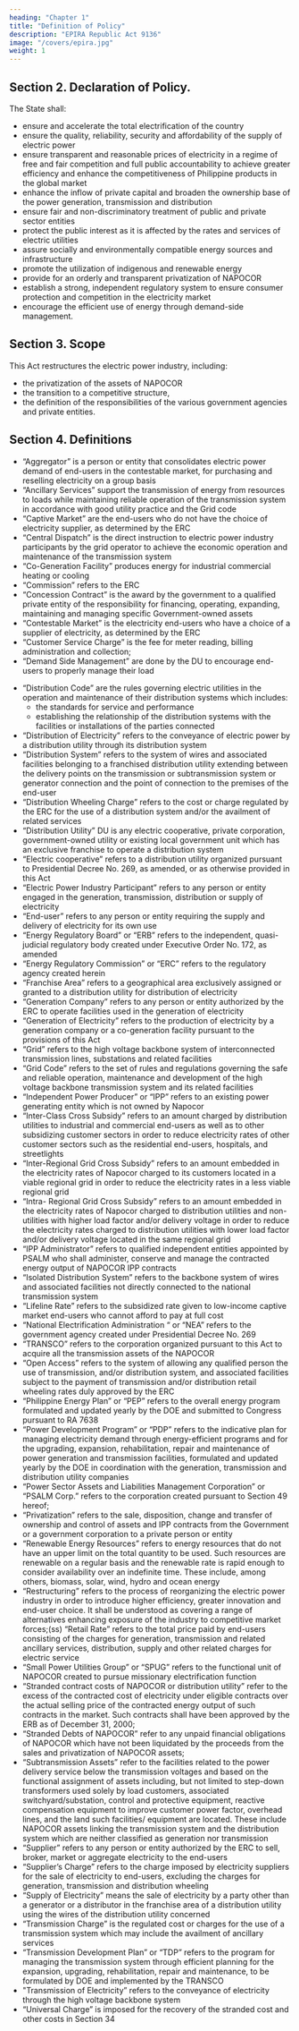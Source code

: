 ```yaml
---
heading: "Chapter 1"
title: "Definition of Policy"
description: "EPIRA Republic Act 9136"
image: "/covers/epira.jpg"
weight: 1
---
```



<!-- SECTION 1. Short Title. – This Act shall be known as the “Electric Power Industry Reform Act of 2001”.  -->


## Section 2. Declaration of Policy. 

The State shall:

- ensure and accelerate the total electrification of the country
- ensure the quality, reliability, security and affordability of the supply of electric power
- ensure transparent and reasonable prices of electricity in a regime of free and fair competition and full public accountability to achieve greater efficiency and enhance the competitiveness of Philippine products in the global market
- enhance the inflow of private capital and broaden the ownership base of the power generation, transmission and distribution
- ensure fair and non-discriminatory treatment of public and private sector entities
- protect the public interest as it is affected by the rates and services of electric utilities
- assure socially and environmentally compatible energy sources and infrastructure
- promote the utilization of indigenous and renewable energy
- provide for an orderly and transparent privatization of NAPOCOR
- establish a strong, independent regulatory system to ensure consumer protection and competition in the electricity market
- encourage the efficient use of energy through demand-side management.


## Section 3. Scope

This Act restructures the electric power industry, including:
- the privatization of the assets of NAPOCOR
- the transition to a competitive structure,
- the definition of the responsibilities of the various government agencies and private entities.


## Section 4. Definitions

- “Aggregator” is a person or entity that consolidates electric power demand of end-users in the contestable market, for  purchasing and reselling electricity on a group basis
- “Ancillary Services” support the transmission of energy from resources to loads while maintaining reliable operation of the transmission system in accordance with good utility practice and the Grid code
- “Captive Market” are the end-users who do not have the choice of electricity supplier, as determined by the ERC
- “Central Dispatch” is the direct instruction to electric power industry participants by the grid operator to achieve the economic operation and maintenance of the transmission system
- “Co-Generation Facility” produces energy for industrial commercial heating or cooling
- “Commission” refers to the ERC
- “Concession Contract” is the award by the government to a qualified private entity of the responsibility for financing, operating, expanding, maintaining and managing specific Government-owned assets
- “Contestable Market” is the electricity end-users who have a choice of a supplier of electricity, as determined by the ERC
- “Customer Service Charge” is the fee for meter reading, billing administration and collection;
- “Demand Side Management” are done by the DU to encourage end-users to properly manage their load
<!-- - k) “Department of Energy” or “DOE” refers to the government agency created pursuant to Republic Act No. 7638 whose expanded functions are provided herein;
(l) “Department of Finance” or “DOF” refers to the government agency created pursuant to
Executive Order No. 127; -->
- “Distribution Code” are the rules governing electric utilities in the operation and maintenance of their distribution systems which includes:
  - the standards for service and performance
  - establishing the relationship of the distribution systems with the facilities or installations of the parties connected
- “Distribution of Electricity” refers to the conveyance of electric power by a distribution utility through its distribution system
- “Distribution System” refers to the system of wires and associated facilities belonging to a franchised distribution utility extending between the delivery points on the transmission or subtransmission system or generator connection and the point of connection to the premises of the end-user
- “Distribution Wheeling Charge” refers to the cost or charge regulated by the ERC for the use of a distribution system and/or the availment of related services
- “Distribution Utility” DU is any electric cooperative, private corporation, government-owned utility or existing local government unit which has an exclusive franchise to operate a distribution system
- “Electric cooperative” refers to a distribution utility organized pursuant to Presidential Decree No. 269, as amended, or as otherwise provided in this Act
- “Electric Power Industry Participant” refers to any person or entity engaged in the generation, transmission, distribution or supply of electricity
- “End-user” refers to any person or entity requiring the supply and delivery of electricity for its own use
- “Energy Regulatory Board” or “ERB” refers to the independent, quasi-judicial regulatory body created under Executive Order No. 172, as amended
- “Energy Regulatory Commission” or “ERC” refers to the regulatory agency created herein
- “Franchise Area” refers to a geographical area exclusively assigned or granted to a distribution utility for distribution of electricity
- “Generation Company” refers to any person or entity authorized by the ERC to operate facilities used in the generation of electricity
- “Generation of Electricity” refers to the production of electricity by a generation company or a co-generation facility pursuant to the provisions of this Act
- “Grid” refers to the high voltage backbone system of interconnected transmission lines, substations and related facilities
- “Grid Code” refers to the set of rules and regulations governing the safe and reliable operation, maintenance and development of the high voltage backbone transmission system and its related facilities
- “Independent Power Producer” or “IPP” refers to an existing power generating entity which is not owned by Napocor
- “Inter-Class Cross Subsidy” refers to an amount charged by distribution utilities to industrial and commercial end-users as well as to other subsidizing customer sectors in order to reduce electricity rates of other customer sectors such as the residential end-users, hospitals, and streetlights
- “Inter-Regional Grid Cross Subsidy” refers to an amount embedded in the electricity rates of Napocor charged to its customers located in a viable regional grid in order to reduce the electricity rates in a less viable regional grid
- “Intra- Regional Grid Cross Subsidy” refers to an amount embedded in the electricity rates of Napocor charged to distribution utilities and non-utilities with higher load factor and/or delivery voltage in order to reduce the electricity rates charged to distribution utilities with lower load factor and/or delivery voltage located in the same regional grid
- “IPP Administrator” refers to qualified independent entities appointed by PSALM who shall administer, conserve and manage the contracted energy output of NAPOCOR IPP contracts
- “Isolated Distribution System” refers to the backbone system of wires and associated facilities not directly connected to the national transmission system
- “Lifeline Rate” refers to the subsidized rate given to low-income captive market end-users who cannot afford to pay at full cost
- “National Electrification Administration “ or “NEA” refers to the government agency created under Presidential Decree No. 269
- “TRANSCO” refers to the corporation organized pursuant to this Act to acquire all the transmission assets of the NAPOCOR
- “Open Access” refers to the system of allowing any qualified person the use of transmission, and/or distribution system, and associated facilities subject to the payment of transmission and/or distribution retail wheeling rates duly approved by the ERC
- “Philippine Energy Plan” or “PEP” refers to the overall energy program formulated and updated yearly by the DOE and submitted to Congress pursuant to RA 7638
- “Power Development Program” or “PDP” refers to the indicative plan for managing electricity demand through energy-efficient programs and for the upgrading, expansion, rehabilitation, repair and maintenance of power generation and transmission facilities, formulated and updated yearly by the DOE in coordination with the generation, transmission and distribution utility companies
- “Power Sector Assets and Liabilities Management Corporation” or “PSALM Corp.” refers to the corporation created pursuant to Section 49 hereof; 
- “Privatization” refers to the sale, disposition, change and transfer of ownership and control of assets and IPP contracts from the Government or a government corporation to a private person or entity
- “Renewable Energy Resources” refers to energy resources that do not have an upper limit on the total quantity to be used. Such resources are renewable on a regular basis and the renewable rate is rapid enough to consider availability over an indefinite time. These include, among others, biomass, solar, wind, hydro and ocean energy
- “Restructuring” refers to the process of reorganizing the electric power industry in order to introduce higher efficiency, greater innovation and end-user choice. It shall be understood as covering a range of alternatives enhancing exposure of the industry to competitive market forces;(ss) “Retail Rate” refers to the total price paid by end-users consisting of the charges for generation, transmission and related ancillary services, distribution, supply and other related charges for electric service
- “Small Power Utilities Group” or “SPUG” refers to the functional unit of NAPOCOR created to pursue missionary electrification function
- “Stranded contract costs of NAPOCOR or distribution utility” refer to the excess of the contracted cost of electricity under eligible contracts over the actual selling price of the contracted energy output of such contracts in the market. Such contracts shall have been approved by the ERB as of December 31, 2000;
- “Stranded Debts of NAPOCOR” refer to any unpaid financial obligations of NAPOCOR which have not been liquidated by the proceeds from the sales and privatization of NAPOCOR assets; 
- “Subtransmission Assets” refer to the facilities related to the power delivery service below the transmission voltages and based on the functional assignment of assets including, but not limited to step-down transformers used solely by load customers, associated switchyard/substation, control and protective equipment, reactive compensation equipment to improve customer power factor, overhead lines, and the land such facilities/ equipment are located. These include NAPOCOR assets linking the transmission system and the distribution system which are neither classified as generation nor transmission
- “Supplier” refers to any person or entity authorized by the ERC to sell, broker, market or
aggregate electricity to the end-users
- “Supplier’s Charge” refers to the charge imposed by electricity suppliers for the sale of electricity to end-users, excluding the charges for generation, transmission and distribution wheeling
- “Supply of Electricity” means the sale of electricity by a party other than a generator or a distributor in the franchise area of a distribution utility using the wires of the distribution utility concerned
- “Transmission Charge” is the regulated cost or charges for the use of a transmission system which may include the availment of ancillary services
- “Transmission Development Plan” or “TDP” refers to the program for managing the transmission system through efficient planning for the expansion, upgrading, rehabilitation, repair and maintenance, to be formulated by DOE and implemented by the TRANSCO
- "Transmission of Electricity” refers to the conveyance of electricity through the high voltage backbone system
- “Universal Charge” is imposed for the recovery of the stranded cost and other costs in Section 34
